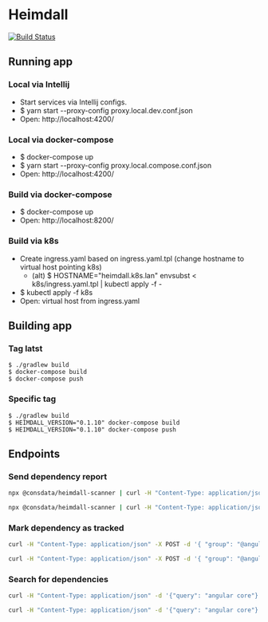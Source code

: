 # Heimdall

[![Build Status](https://travis-ci.org/Consdata/heimdall.svg?branch=master)](https://travis-ci.org/Consdata/heimdall)

## Running app

### Local via Intellij
- Start services via Intellij configs.
- $ yarn start --proxy-config proxy.local.dev.conf.json 
- Open: http://localhost:4200/

### Local via docker-compose
- $ docker-compose up
- $ yarn start --proxy-config proxy.local.compose.conf.json
- Open: http://localhost:4200/

### Build via docker-compose
- $ docker-compose up
- Open: http://localhost:8200/

### Build via k8s
- Create ingress.yaml based on ingress.yaml.tpl (change hostname to virtual host pointing k8s)
  - (alt) $ HOSTNAME="heimdall.k8s.lan" envsubst < k8s/ingress.yaml.tpl | kubectl apply -f -
- $ kubectl apply -f k8s
- Open: virtual host from ingress.yaml

## Building app

### Tag latst
```
$ ./gradlew build
$ docker-compose build
$ docker-compose push
```

### Specific tag
```
$ ./gradlew build
$ HEIMDALL_VERSION="0.1.10" docker-compose build
$ HEIMDALL_VERSION="0.1.10" docker-compose push
```

## Endpoints

### Send dependency report

```bash
npx @consdata/heimdall-scanner | curl -H "Content-Type: application/json" -X POST -d @- http://localhost:8081/report
```
```bash
npx @consdata/heimdall-scanner | curl -H "Content-Type: application/json" -X POST -d @- http://localhost:8200/api/report/v1/report
```

### Mark dependency as tracked

```bash
curl -H "Content-Type: application/json" -X POST -d '{ "group": "@angular", "artifact": "core", "scope": "Npm" }' http://localhost:8083/monitor/tracking
```
```bash
curl -H "Content-Type: application/json" -X POST -d '{ "group": "@angular", "artifact": "core", "scope": "Npm" }' http://localhost:8200/api/monitor/v1/monitor/tracking
```

### Search for dependencies

```bash
curl -H "Content-Type: application/json" -d '{"query": "angular core"}' http://localhost:8085/
```
```bash
curl -H "Content-Type: application/json" -d '{"query": "angular core"}' http://localhost:8200/api/dependency-list/v1/
```
